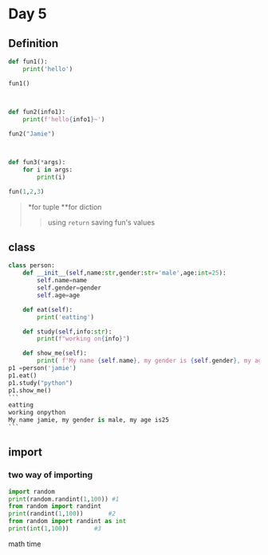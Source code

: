 # Day 5

##  Definition

```python
def fun1():
    print('hello')

fun1()



def fun2(info1):
    print(f'hello{info1}~')
    
fun2("Jamie")



def fun3(*args):
    for i in args:
        print(i)

fun(1,2,3)
```

> *for tuple    **for diction  
>
> > using `return` saving fun's values

## class

~~~python
class person:
    def __init__(self,name:str,gender:str='male',age:int=25):
        self.name=name
        self.gender=gender
        self.age=age

    def eat(self):
        print('eatting')

    def study(self,info:str):
        print(f"working on{info}")

    def show_me(self):
        print( f'My name {self.name}, my gender is {self.gender}, my age is{self.age}' )
p1 =person('jamie')
p1.eat()
p1.study("python")
p1.show_me()
```
eatting
working onpython
My name jamie, my gender is male, my age is25
```
~~~

## import

### two way of importing

```python
import random
print(random.randint(1,100)) #1
from random import randint
print(randint(1,100))       #2
from random import randint as int
print(int(1,100))       #3
```

math time